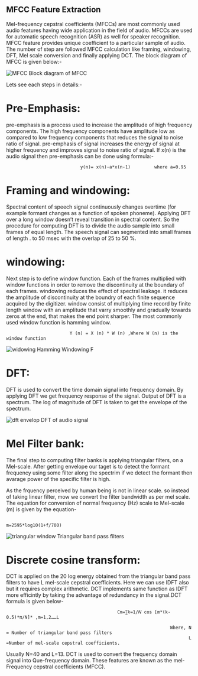 ## MFCC Feature Extraction

Mel-frequency cepstral coefficients (MFCCs) are most commonly used audio features having wide application in the field of audio. MFCCs are used for automatic speech
recognition (ASR) as well for speaker recognition. MFCC feature provides unique coefficient to a particular sample of audio. The number of step are followed MFCC
calculation like framing, windowing, DFT, Mel scale conversion and finally applying DCT. 
The block diagram of MFCC is given below:-



![MFCC](https://user-images.githubusercontent.com/58771064/98448633-71ca0800-2153-11eb-8c1f-b32898857aeb.png)
                                 Block diagram of MFCC

Lets see each steps in details:-

# Pre-Emphasis: 
pre-emphasis is a process used to increase the amplitude of high frequency components. The high frequency components have amplitude low as compared to low
frequency components that reduces the signal to noise ratio of signal. pre-emphasis of signal increases the energy of signal at higher frequency and improves signal to noise ratio of signal. If x(n) is the audio signal then pre-emphasis can be done using formula:-

                                y(n)= x(n)-a*x(n-1)         where a=0.95
# Framing and windowing: 
Spectral content of speech signal continuously changes overtime (for example formant changes as a function of spoken phoneme). Applying DFT over a long window doesn’t reveal transition in spectral content. So the procedure for computing DFT is to divide the audio sample into small frames of equal length. The speech signal can segmented into small frames of length . to 50 msec with the overlap of 25 to 50 %. 

# windowing:
Next step is to define window function. Each of the frames multiplied with window functions in order to remove the discontinuity at the boundary of each frames. windowing reduces the effect of spectral leakage. it reduces the amplitude of discontinuity at the boundry of each finite sequence acquired by the digitizer. window consist of multiplying time record by finite length window with an amplitude that varry smoothly and gradually towards zeros at the end, that makes the end point sharper. The most commonly used window function is hamming window.

                            Y (n) = X (n) * W (n) ,Where W (n) is the window function


![widowing](https://user-images.githubusercontent.com/58771064/98449109-ef434780-2156-11eb-9250-42e6ceaa5c16.png)
                Hamming Windowing F

# DFT:
DFT is used to convert the time domain signal into frequency domain. By applying DFT we get frequency response of the signal. Output of DFT is a spectrum. The log of
magnitude of DFT is taken to get the envelope of the spectrum.

![dft envelop](https://user-images.githubusercontent.com/58771064/98449187-75f82480-2157-11eb-83fa-e1e05a8783e2.png)
                                             DFT of audio signal 


# Mel Filter bank: 
The final step to computing filter banks is applying triangular filters, on a Mel-scale. After getting envelope our taget is to detect the formant frequency using some filter along the spectrim if we detect the formant then avarage power of the specific filter is high. 

As the frquency perceived by human being is not in linear scale. so instead of taking linear filter, mow we convert the filter bandwidth as per mel scale. The equation for conversion of normal frequency (Hz) scale to Mel-scale (m) is given by the equation-
                                                         
                                                         m=2595*log10(1+f/700)

![triangular window](https://user-images.githubusercontent.com/58771064/98449349-d5a2ff80-2158-11eb-9c10-864c797fe71f.png)
                                                            Triangular band pass filters

# Discrete cosine transform:
DCT is applied on the 20 log energy obtained from the triangular band pass filters to have L mel-scale cepstral coefficients. Here we can use IDFT also but it requires complex arithmetic. DCT implements same function as IDFT more efficintly by taking the advantage of redundancy in the signal.DCT formula is given below-

                                              Cm=∑𝑘=1/𝑁 cos [m*(k-0.5)*π/N]* ,m=1,2……L

                                                                  Where, N = Number of triangular band pass filters
                                                                         L =Number of mel-scale cepstral coefficients.                                                                                 
Usually N=40 and L=13. DCT is used to convert the frequency domain signal into Que-frequency domain. These features are known as the mel-Frequency cepstral coefficients (MFCC).





                                            
